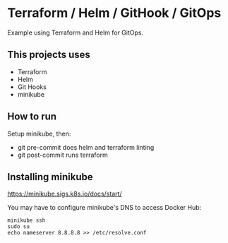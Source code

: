 # Terraform / Helm / GitHook / GitOps

Example using Terraform and Helm for GitOps. 

## This projects uses

* Terraform
* Helm
* Git Hooks
* minikube

## How to run
Setup minikube, then:
* git pre-commit does helm and terraform linting
* git post-commit runs terraform

## Installing minikube
https://minikube.sigs.k8s.io/docs/start/

You may have to configure minikube's DNS to access Docker Hub:
```
minikube ssh
sudo su
echo nameserver 8.8.8.8 >> /etc/resolve.conf
```



